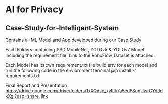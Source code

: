 # AI for Privacy
## Case-Study-for-Intelligent-System
Contains all ML Model and App developed during our Case Study 

Each Folders containing SSD MobileNet, YOLOv5 & YOLOv7 Model including the requirement file.
Link to the RoboFlow Dataset is attached: 

Each Model has its own requirement.txt file
build env for each model and run the following code in the enviornment terminal
pip install -r requirements.txt

Final Report and Presentation
https://drive.google.com/drive/folders/1xXQdsc_xyUk7a5edFSoqUwrCYdJdkXgi?usp=share_link
